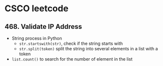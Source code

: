 # CSCO leetcode

## 468. Validate IP Address
- String process in Python
    - `str.startswith(str)`, check if the string starts with 
    - `str.split(token)` split the string into several elements in a list with a token
- `list.count()` to search for the number of element in the list